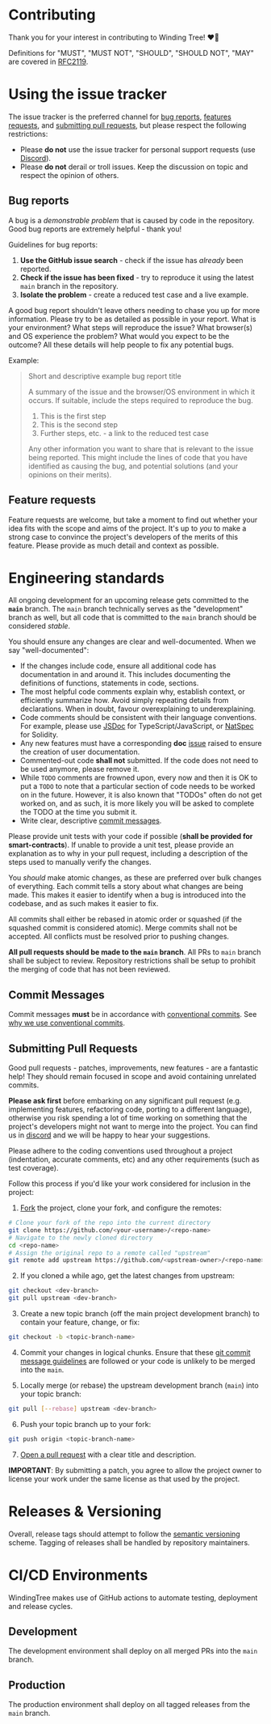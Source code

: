 # Contributing

Thank you for your interest in contributing to Winding Tree! ❤️🌳

Definitions for "MUST", "MUST NOT", "SHOULD", "SHOULD NOT", "MAY" are covered in [RFC2119](https://datatracker.ietf.org/doc/html/rfc2119).

# Using the issue tracker

The issue tracker is the preferred channel for [bug reports](#bug-reports), [features requests](#feature-requests), and [submitting pull requests](#submitting-pull-requests), but please respect the following restrictions:

- Please **do not** use the issue tracker for personal support requests (use [Discord](https://discord.gg/wHXzyrC6vA)).
- Please **do not** derail or troll issues. Keep the discussion on topic and respect the opinion of others.

## Bug reports

A bug is a _demonstrable problem_ that is caused by code in the repository. Good bug reports are extremely helpful - thank you!

Guidelines for bug reports:

1. **Use the GitHub issue search** - check if the issue has _already_ been reported.
2. **Check if the issue has been fixed** - try to reproduce it using the latest `main` branch in the repository.
3. **Isolate the problem** - create a reduced test case and a live example.

A good bug report shouldn't leave others needing to chase you up for more information. Please try to be as detailed as possible in your report. What is your environment? What steps will reproduce the issue? What browser(s) and OS experience the problem? What would you expect to be the outcome? All these details will help people to fix any potential bugs.

Example:

> Short and descriptive example bug report title
>
> A summary of the issue and the browser/OS environment in which it occurs. If suitable, include the steps required to reproduce the bug.
>
> 1. This is the first step
> 2. This is the second step
> 3. Further steps, etc.
>    <url> - a link to the reduced test case
>
> Any other information you want to share that is relevant to the issue being reported. This might include the lines of code that you have identified as causing the bug, and potential solutions (and your opinions on their merits).

## Feature requests

Feature requests are welcome, but take a moment to find out whether your idea fits with the scope and aims of the project. It's up to _you_ to make a strong case to convince the project's developers of the merits of this feature. Please provide as much detail and context as possible.

# Engineering standards

All ongoing development for an upcoming release gets committed to the **`main`** branch. The `main` branch technically serves as the "development" branch as well, but all code that is committed to the `main` branch should be considered _stable_.

You should ensure any changes are clear and well-documented. When we say "well-documented":

- If the changes include code, ensure all additional code has documentation in and around it. This includes documenting the definitions of functions, statements in code, sections.
- The most helpful code comments explain why, establish context, or efficiently summarize how. Avoid simply repeating details from declarations. When in doubt, favour overexplaining to underexplaining.
- Code comments should be consistent with their language conventions. For example, please use [JSDoc](https://www.typescriptlang.org/docs/handbook/jsdoc-supported-types.html) for TypeScript/JavaScript, or [NatSpec](https://docs.soliditylang.org/en/v0.8.13/natspec-format.html) for Solidity.
- Any new features must have a corresponding **doc** [issue](#using-the-issue-tracker) raised to ensure the creation of user documentation.
- Commented-out code **shall not** submitted. If the code does not need to be used anymore, please remove it.
- While `TODO` comments are frowned upon, every now and then it is OK to put a `TODO` to note that a particular section of code needs to be worked on in the future. However, it is also known that "TODOs" often do not get worked on, and as such, it is more likely you will be asked to complete the TODO at the time you submit it.
- Write clear, descriptive [commit messages](#commit-messages).

Please provide unit tests with your code if possible (**shall be provided for smart-contracts**). If unable to provide a unit test, please provide an explanation as to why in your pull request, including a description of the steps used to manually verify the changes.

You _should_ make atomic changes, as these are preferred over bulk changes of everything. Each commit tells a story about what changes are being made. This makes it easier to identify when a bug is introduced into the codebase, and as such makes it easier to fix.

All commits shall either be rebased in atomic order or squashed (if the squashed commit is considered atomic). Merge commits shall not be accepted. All conflicts must be resolved prior to pushing changes.

**All pull requests should be made to the `main` branch**. All PRs to `main` branch shall be subject to review. Repository restrictions shall be setup to prohibit the merging of code that has not been reviewed.

## Commit Messages

Commit messages **must** be in accordance with [conventional commits](https://www.conventionalcommits.org/en/v1.0.0/#specification). See [why we use conventional commits](https://www.conventionalcommits.org/en/v1.0.0/#why-use-conventional-commits).

## Submitting Pull Requests

Good pull requests - patches, improvements, new features - are a fantastic help! They should remain focused in scope and avoid containing unrelated commits.

**Please ask first** before embarking on any significant pull request (e.g. implementing features, refactoring code, porting to a different language), otherwise you risk spending a lot of time working on something that the project's developers might not want to merge into the project. You can find us in [discord](https://discord.gg/Te8YV373Ss) and we will be happy to hear your suggestions.

Please adhere to the coding conventions used throughout a project (indentation, accurate comments, etc) and any other requirements (such as test coverage).

Follow this process if you'd like your work considered for inclusion in the project:

1. [Fork](http://help.github.com/fork-a-repo/) the project, clone your fork, and configure the remotes:

```bash
# Clone your fork of the repo into the current directory
git clone https://github.com/<your-username>/<repo-name>
# Navigate to the newly cloned directory
cd <repo-name>
# Assign the original repo to a remote called "upstream"
git remote add upstream https://github.com/<upstream-owner>/<repo-name>
```

2. If you cloned a while ago, get the latest changes from upstream:

```bash
git checkout <dev-branch>
git pull upstream <dev-branch>
```

3. Create a new topic branch (off the main project development branch) to contain your feature, change, or fix:

```bash
git checkout -b <topic-branch-name>
```

4. Commit your changes in logical chunks. Ensure that these [git commit message guidelines](#commit-messages) are followed or your code is unlikely to be merged into the `main`.

5. Locally merge (or rebase) the upstream development branch (`main`) into your topic branch:

```bash
git pull [--rebase] upstream <dev-branch>
```

6. Push your topic branch up to your fork:

```bash
git push origin <topic-branch-name>
```

7. [Open a pull request](https://help.github.com/articles/using-pull-requests/) with a clear title and description.

**IMPORTANT**: By submitting a patch, you agree to allow the project owner to license your work under the same license as that used by the project.

# Releases & Versioning

Overall, release tags should attempt to follow the [semantic versioning](https://semver.org/) scheme. Tagging of releases shall be handled by repository maintainers.

# CI/CD Environments

WindingTree makes use of GitHub actions to automate testing, deployment and release cycles.

## Development

The development environment shall deploy on all merged PRs into the `main` branch.

## Production

The production environment shall deploy on all tagged releases from the `main` branch.
